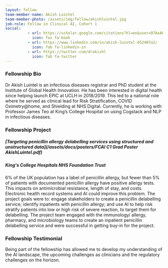 ```yaml
---
layout: fellow
team-member-name: Akish Luintel
team-member-photo: /assets/img/fellow/akishluintel.jpg
job-role: Fellow in Clinical AI, Cohort 1
social:
          - url: https://scholar.google.com/citations?hl=en&user=97AxAKoAAAAJ&view_op=list_works&sortby=pubdate
            icon: fas fa-book
          - url: https://www.linkedin.com/in/akish-luintel-652407a2/
            icon: fab fa-linkedin-in
          - url: https://twitter.com/drakishl
            icon: fab fa-twitter
---
```


### Fellowship Bio
Dr Akish Luintel is an infectious diseases
registrar and PhD student at the Institute of Global
Health Innovation. He has been interested in
digital health since helping launch EPIC at UCLH
in 2018/2019. This led to a national role where he
served as clinical lead for Risk Stratification, COVID
Oximetry@home, and Shielding at NHS Digital.
Currently, he is working with Professor James Teo at
King’s College Hospital on using Cogstack and NLP
in infectious diseases.


### Fellowship Project
##### _[Targeting penicillin allergy delabelling services using structured and unstructured data](/assets/docs/posters/FCAI C1 Grad Poster AkishLuintel.pdf)_
##### King's College Hospitals NHS Foundation Trust
6% of the UK population has a label of penicillin
allergy, but fewer than 5% of patients with
documented penicillin allergy have positive allergy
tests. This impacts on antimicrobial resistance,
length of stay, and costs. Electronic health record systems and AI could
improve this problem.
The project goals were to: engage stakeholders
to create a penicillin delabelling service; identify
inpatients with penicillin allergy; and use AI to help
risk stratify patients into low or high risk of severe
reaction, to target them for delabelling.
The project team engaged with the immunology/
allergy, pharmacy, and microbiology teams to create
an inpatient penicillin delabelling service and were
successful in getting buy-in for the project.

### Fellowship Testimonial
Being part of the fellowship has
allowed me to develop my understanding of the AI
landscape, the upcoming challenges as clinicians
and the regulatory challenges on the horizon.

